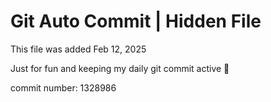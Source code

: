 # Git Auto Commit | Hidden File

This file was added Feb 12, 2025

Just for fun and keeping my daily git commit active 🤪

commit number: 1328986

